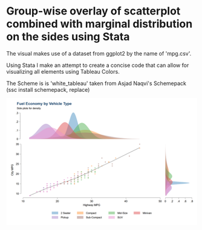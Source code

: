 # Group-wise overlay of scatterplot combined with marginal distribution on the sides using Stata

The visual makes use of a dataset from ggplot2 by the name of 'mpg.csv'.

Using Stata I make an attempt to create a concise code that can allow for visualizing all elements using Tableau Colors.

The Scheme is is 'white_tableau' taken from Asjad Naqvi's Schemepack (ssc install schemepack, replace)


![alt text](https://github.com/fahad-mirza/distribution_sideplot_group_overlay_stata/raw/main/Sideplots_Distribution_by_Group_Stata.png?raw=true)
